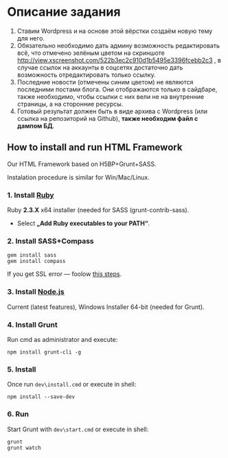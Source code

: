 # Описание задания

1. Ставим Wordpress и на основе этой вёрстки создаём новую тему для него.
2. Обязательно необходимо дать админу возможность редактировать всё, что отмечено зелёным цветом на скриншоте http://view.xscreenshot.com/522b3ec2c910d1b5495e3396fcebb2c3 , в случае ссылок на аккаунты в соцсетях достаточно дать возможность отредактировать только ссылку.
3. Последние новости (отмечены синим цветом) не являются последними постами блога. Они отображаются только в сайдбаре, также необходимо, чтобы ссылки с них вели не на внутренние страницы, а на сторонние ресурсы.
4. Готовый результат должен быть в виде архива с Wordpress (или ссылка на репозиторий на Github), **также необходим файл с дампом БД**.

## How to install and run HTML Framework
Our HTML Framework based on H5BP+Grunt+SASS.

Instalation procedure is similar for Win/Mac/Linux.

### 1. Install [Ruby](http://rubyinstaller.org/downloads/)
Ruby __2.3.X__ x64 installer (needed for SASS (grunt-contrib-sass).
 - Select __„Add Ruby executables to your PATH“__.

### 2. Install SASS+Compass
```
gem install sass
gem install compass
```
If you get SSL error — foolow [this steps](https://gist.github.com/luislavena/f064211759ee0f806c88#manual-solution-to-ssl-issue).

### 3. Install [Node.js](https://nodejs.org/en/download/current/)
Current (latest features), Windows Installer 64-bit (needed for Grunt).

### 4. Install Grunt
Run cmd as administrator and execute:
```
npm install grunt-cli -g
```

### 5. Install
Once run `dev\install.cmd` or execute in shell:
```shell
npm install --save-dev
```

### 6. Run
Start Grunt with `dev\start.cmd` or execute in shell:
```shell
grunt
grunt watch
```
